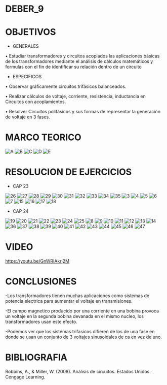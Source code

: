 # DEBER_9
# OBJETIVOS

* GENERALES

•	Estudiar transformadores y circuitos acoplados las aplicaciones básicas de los transformadores mediante el análisis de cálculos matemáticos y formulas con el fin de identificar su relación dentro de un circuito 

* ESPECIFICOS

•	Observar gráficamente circuitos trifásicos balanceados.

•	Realizar cálculos de voltaje, corriente, resistencia, inductancia en Circuitos con acoplamientos.

•	Resolver Circuitos polifásicos y sus formas de representar la generación de voltaje en 3 fases.

# MARCO TEORICO
![A](https://user-images.githubusercontent.com/85193519/132715054-bcc7ba72-a2d8-4195-8ecd-a96b815834b8.jpg)
![B](https://user-images.githubusercontent.com/85193519/132715084-0c95f5bd-7c6f-463b-b3b9-46ae2bb3681c.jpg)
![C](https://user-images.githubusercontent.com/85193519/132715114-97bbbfc4-b71f-4444-9989-789aba9dd69c.jpg)
![D](https://user-images.githubusercontent.com/85193519/132715132-d02b3829-0fb2-4e0a-adb4-0ce15064b389.jpg)
![E](https://user-images.githubusercontent.com/85193519/132715149-0cf6b853-5256-4af4-8d70-a739f63022b4.jpg)

# RESOLUCION DE EJERCICIOS

* CAP 23

![26](https://user-images.githubusercontent.com/85193519/132712743-35830872-61fe-4724-a6f9-4f38bd78bad9.jpg)
![27](https://user-images.githubusercontent.com/85193519/132712782-143ae813-0d5a-4192-81cc-b4c92a0756f6.jpg)
![28](https://user-images.githubusercontent.com/85193519/132712811-603b8c90-7c0a-4c01-8ded-0eb265cb3793.jpg)
![29](https://user-images.githubusercontent.com/85193519/132712842-51d91ca7-1dd3-4a28-a057-de08f0077251.jpg)
![30](https://user-images.githubusercontent.com/85193519/132712869-9536edbc-dc06-4f21-907c-3c24eebb99bd.jpg)
![31](https://user-images.githubusercontent.com/85193519/132712891-ff53f732-92a0-48d4-b92a-f2fec9c7ce02.jpg)
![32](https://user-images.githubusercontent.com/85193519/132712909-f32921ee-592d-4875-855d-f14bbe912dfe.jpg)
![33](https://user-images.githubusercontent.com/85193519/132712933-489c4b3b-46fc-40cb-bdf9-0739e3730583.jpg)
![34](https://user-images.githubusercontent.com/85193519/132712954-c1a72123-cd80-4495-8ffe-40a6acaee42a.jpg)
![35](https://user-images.githubusercontent.com/85193519/132712980-cdb8a02d-3000-46b3-a1df-b0499378db80.jpg)
![3](https://user-images.githubusercontent.com/85193519/132600684-16c29a17-c6b4-4f01-82f2-c97d254b7ad0.jpg)
![4](https://user-images.githubusercontent.com/85193519/132600701-1e53630a-3d24-458c-9f7b-af775768e5c8.jpg)
![5](https://user-images.githubusercontent.com/85193519/132600710-1e098e4b-e092-4422-b02c-c5236095af71.jpg)
![6](https://user-images.githubusercontent.com/85193519/132600717-6c32489c-fbdd-406a-89e2-f748f52cf845.jpg)
![7](https://user-images.githubusercontent.com/85193519/132600725-fbaf86eb-3012-415c-a476-8b23e6f24002.jpg)
![15](https://user-images.githubusercontent.com/85193519/132604000-d3158200-61f0-40d9-a2f0-5f84b8025f73.jpg)
![16](https://user-images.githubusercontent.com/85193519/132604007-157fb1ef-48a2-4deb-98db-b1b7cfd574d1.jpg)
![17](https://user-images.githubusercontent.com/85193519/132604017-5bf57473-7029-4230-ab1b-d5cac0d5faa8.jpg)
![18](https://user-images.githubusercontent.com/85193519/132604023-b0e9daaf-e158-49a3-a192-655b5a88359e.jpg)

* CAP 24

![19](https://user-images.githubusercontent.com/85193519/132615579-eb12a356-c3bd-4333-a88b-2b9774c59c41.jpg)
![20](https://user-images.githubusercontent.com/85193519/132615604-3d7da784-e89d-40f5-8555-f006334edd77.jpg)
![21](https://user-images.githubusercontent.com/85193519/132615620-b961af98-4527-4bd2-b391-f75e14a2ebf9.jpg)
![22](https://user-images.githubusercontent.com/85193519/132615631-3bfb2edc-77ff-4809-8958-d8834f8d5f3b.jpg)
![23](https://user-images.githubusercontent.com/85193519/132615638-9e60fd3d-7eb0-43e5-b93f-bbd6dd62059b.jpg)
![24](https://user-images.githubusercontent.com/85193519/132615731-9cb57582-0365-4783-9109-f80d0e5c64fd.jpg)
![25](https://user-images.githubusercontent.com/85193519/132615748-01474585-9ecf-4804-a420-e4cb18da3869.jpg)
![8](https://user-images.githubusercontent.com/85193519/132600907-19890c3b-1880-4729-a8e2-64eed4722207.jpg)
![9](https://user-images.githubusercontent.com/85193519/132600921-0d7e88cd-e5f2-4837-bfb8-6f79cbc76560.jpg)
![10](https://user-images.githubusercontent.com/85193519/132600929-26f84364-cb02-4736-bbb2-71711a2a3e62.jpg)
![11](https://user-images.githubusercontent.com/85193519/132600939-b06845ee-f416-4fe7-9c14-6ba5b6ee6488.jpg)
![12](https://user-images.githubusercontent.com/85193519/132600954-cb2104e2-92d4-4151-9be7-dfd532668f52.jpg)
![13](https://user-images.githubusercontent.com/85193519/132600961-ca1e8e59-1bec-404d-a420-ba0b02879bd0.jpg)
![14](https://user-images.githubusercontent.com/85193519/132600970-cd4aa84b-2d49-43a0-91bc-d2fb0107d893.jpg)
![36](https://user-images.githubusercontent.com/85193519/132713082-5b6acbfd-503f-4395-b2a0-0321d0d91d86.jpg)
![37](https://user-images.githubusercontent.com/85193519/132713120-5a7b8f3b-b991-40a9-8636-db38c31d9005.jpg)
![38](https://user-images.githubusercontent.com/85193519/132713140-10b5692f-1e61-4fc4-a682-fc7051701ec4.jpg)
![39](https://user-images.githubusercontent.com/85193519/132713157-943f919d-3004-4b23-b211-119116f68728.jpg)
![40](https://user-images.githubusercontent.com/85193519/132713173-6aa71c6c-89c7-493c-83d5-334ff7372e49.jpg)
![41](https://user-images.githubusercontent.com/85193519/132713189-33bd042b-b69b-4c8d-8473-a121e1de8fed.jpg)
![42](https://user-images.githubusercontent.com/85193519/132713214-e958a7b2-20b0-48bc-95f9-d579ccc0ad49.jpg)
![43](https://user-images.githubusercontent.com/85193519/132713241-0514a8cd-8ed6-4ad1-935b-12bc697eeffa.jpg)
![44](https://user-images.githubusercontent.com/85193519/132713263-50c47494-23a8-4f2a-9aa5-1335729c1340.jpg)
![45](https://user-images.githubusercontent.com/85193519/132713290-476aeb8b-3533-40ab-96d6-2876d3b1fcae.jpg)
![46](https://user-images.githubusercontent.com/85193519/132713312-5d570870-d55e-4f24-9add-d31478cfb030.jpg)
![47](https://user-images.githubusercontent.com/85193519/132713344-9d5317d7-d7b0-4096-b407-ddfc927ba837.jpg)


# VIDEO
https://youtu.be/GnWRIAkrj2M
# CONCLUSIONES
-Los transformadores tienen muchas aplicaciones como sistemas de potencia electrica para aumentar el voltaje en transmisiones.

-El campo magnetico producido por una corriente en una bobina provoca un voltaje en la segunda bobina devanada en el mismo nucleo, los transformadores usan este efecto.

-Podemos ver que los sistemas trifasicos difieren de los de una fase en donde se usan un conjunto de 3 voltajes sinusoidales de ca en vez de uno.

# BIBLIOGRAFIA 
Robbins, A., & Miller, W. (2008). Análisis de circuitos. Estados Unidos: Cengage Learning.

